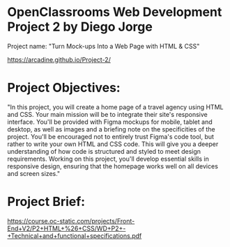 # OpenClassrooms Web Development Project 2 by Diego Jorge
Project name: "Turn Mock-ups Into a Web Page with HTML & CSS"

https://arcadine.github.io/Project-2/

# Project Objectives:
"In this project, you will create a home page of a travel agency using HTML and CSS.
Your main mission will be to integrate their site's responsive interface. You'll be provided with Figma mockups for mobile, tablet and desktop, as well as images and a briefing note on the specificities of the project.
You'll be encouraged not to entirely trust Figma's code tool, but rather to write your own HTML and CSS code.
This will give you a deeper understanding of how code is structured and styled to meet design requirements.
Working on this project, you'll develop essential skills in responsive design, ensuring that the homepage works well on all devices and screen sizes."

# Project Brief:
https://course.oc-static.com/projects/Front-End+V2/P2+HTML+%26+CSS/WD+P2+-+Technical+and+functional+specifications.pdf
